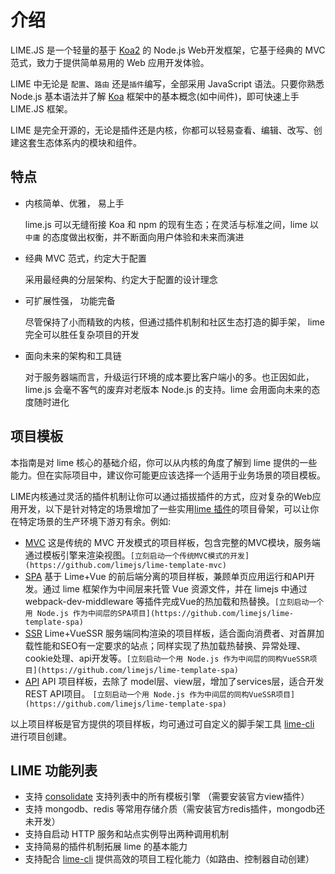 # 介绍

LIME.JS 是一个轻量的基于 [Koa2](https://koa.bootcss.com/) 的 Node.js Web开发框架，它基于经典的 MVC 范式，致力于提供简单易用的 Web 应用开发体验。

LIME 中无论是 `配置`、`路由` 还是`插件`编写，全部采用 JavaScript 语法。只要你熟悉 Node.js 基本语法并了解 [Koa](https://koa.bootcss.com/) 框架中的基本概念(如中间件)，即可快速上手 LIME.JS 框架。

LIME 是完全开源的，无论是插件还是内核，你都可以轻易查看、编辑、改写、创建这套生态体系内的模块和组件。

## 特点

* 内核简单、优雅， 易上手

  lime.js 可以无缝衔接 Koa 和 npm 的现有生态；在灵活与标准之间，lime 以 `中庸` 的态度做出权衡，并不断面向用户体验和未来而演进

* 经典 MVC 范式，约定大于配置

  采用最经典的分层架构、约定大于配置的设计理念

* 可扩展性强， 功能完备

  尽管保持了小而精致的内核，但通过插件机制和社区生态打造的脚手架， lime 完全可以胜任复杂项目的开发

* 面向未来的架构和工具链

  对于服务器端而言，升级运行环境的成本要比客户端小的多。也正因如此，lime.js 会毫不客气的废弃对老版本 Node.js 的支持。lime 会用面向未来的态度随时进化

## 项目模板

本指南是对 lime 核心的基础介绍，你可以从内核的角度了解到 lime 提供的一些能力。但在实际项目中，建议你可能更应该选择一个适用于业务场景的项目模板。

LIME内核通过灵活的插件机制让你可以通过插拔插件的方式，应对复杂的Web应用开发，以下是针对特定的场景增加了一些实用[lime 插件](./plugin.md)的项目骨架，可以让你在特定场景的生产环境下游刃有余。例如:

* [MVC](https://github.com/limejs/lime-template-mvc) 这是传统的 MVC 开发模式的项目样板，包含完整的MVC模块，服务端通过模板引擎来渲染视图。`[立刻启动一个传统MVC模式的开发](https://github.com/limejs/lime-template-mvc)`
* [SPA](https://github.com/limejs/lime-template-spa) 基于 Lime+Vue 的前后端分离的项目样板，兼顾单页应用运行和API开发。通过 lime 框架作为中间层来托管 Vue 资源文件，并在 limejs 中通过 webpack-dev-middleware 等插件完成Vue的热加载和热替换。`[立刻启动一个用 Node.js 作为中间层的SPA项目](https://github.com/limejs/lime-template-spa)`
* [SSR](https://github.com/limejs/lime-template-ssr) Lime+VueSSR 服务端同构渲染的项目样板，适合面向消费者、对首屏加载性能和SEO有一定要求的站点；同样实现了热加载热替换、异常处理、cookie处理、api开发等。`[立刻启动一个用 Node.js 作为中间层的同构VueSSR项目](https://github.com/limejs/lime-template-spa)`
* [API](https://github.com/limejs/lime-template-api) API 项目样板，去除了 model层、view层，增加了services层，适合开发REST API项目。 `[立刻启动一个用 Node.js 作为中间层的同构VueSSR项目](https://github.com/limejs/lime-template-spa)`


以上项目样板是官方提供的项目样板，均可通过可自定义的脚手架工具 [lime-cli](https://github.com/limejs/lime-cli) 进行项目创建。

## LIME 功能列表

* 支持 [consolidate](https://github.com/tj/consolidate.js/) 支持列表中的所有模板引擎 （需要安装官方view插件）
* 支持 mongodb、redis 等常用存储介质（需安装官方redis插件，mongodb还未开发）
* 支持自启动 HTTP 服务和站点实例导出两种调用机制
* 支持简易的插件机制拓展 lime 的基本能力
* 支持配合 [lime-cli](https://github.com/limejs/lime-cli) 提供高效的项目工程化能力（如路由、控制器自动创建）